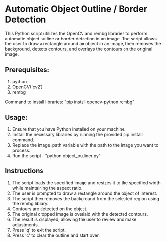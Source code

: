 # Automatic Object Outline / Border Detection

This Python script utilizes the OpenCV and rembg libraries to perform automatic object outline or border detection in an image. The script allows the user to draw a rectangle around an object in an image, then removes the background, detects contours, and overlays the contours on the original image.

## Prerequisites:
1. python
2. OpenCV('cv2')
3. rembg

Command to install libraries:
"pip install opencv-python rembg"

## Usage:
1. Ensure that you have Python installed on your machine.
2. Install the necessary libraries by running the provided pip install command.
3. Replace the image_path variable with the path to the image you want to process.
4. Run the script - "python object_outliner.py"

## Instructions
1. The script loads the specified image and resizes it to the specified width while maintaining the aspect ratio.
2. The user is prompted to draw a rectangle around the object of interest.
3. The script then removes the background from the selected region using the rembg library.
4. Contours are detected on the object.
5. The original cropped image is overlaid with the detected contours.
6. The result is displayed, allowing the user to review and make adjustments.
7. Press 'q' to exit the script.
8. Press 'c' to clear the outline and start over.
